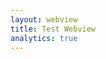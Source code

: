 ```yaml
---
layout: webview
title: Test Webview
analytics: true
---
```


<script type="text/javascript">
  var accountKey, sustainTime
  SomApi.account = accountKey
  SomApi.domainName = "{{ site.domain }}"
  SomApi.config.sustainTime = sustainTime
  SomApi.config.testServerEnabled = true
  SomApi.config.userInfoEnabled = false
  SomApi.config.latencyTestEnabled = true

  SomApi.config.progress = {
    enabled: true,
    verbose: true
  }

  SomApi.onTestCompleted = onTestCompleted;
  SomApi.onError = onError;
  SomApi.onProgress = onProgress

  progressInterval = 300
  timeLatestDownloadProgressSent = 0
  unsentDownloadProgressValues = []
  timeLatestUploadProgressSent = 0
  unsentUploadProgressValues = []

  webkit.messageHandlers.pageLoadedHandler.postMessage("Test page loaded.")

  function start() {
    _gs("event", "Start Test")
    SomApi.startTest()
    webkit.messageHandlers.testStartHandler.postMessage("Speed test in progress. Please wait...")
  }

  function onProgress(progress) {
    now = new Date().getTime()

    if (progress.type == "latency") {
      webkit.messageHandlers.onProgressHandler.postMessage(progress)
    } else if (progress.type == "download") {
      delta = now - timeLatestDownloadProgressSent
      unsentDownloadProgressValues.push(progress.currentSpeed)

      if (delta > progressInterval) {
        progress.currentSpeed = Array.max(unsentDownloadProgressValues)
        timeLatestDownloadProgressSent = now
        unsentDownloadProgressValues = []
        webkit.messageHandlers.onProgressHandler.postMessage(progress)
      }
    } else {
      delta = now - timeLatestUploadProgressSent
      unsentUploadProgressValues.push(progress.currentSpeed)

      if (delta > progressInterval) {
        progress.currentSpeed = Array.max(unsentUploadProgressValues)
        timeLatestUploadProgressSent = now
        unsentUploadProgressValues = []
        webkit.messageHandlers.onProgressHandler.postMessage(progress)
      }
    }
  }

  function onTestCompleted(testResult) {
    webkit.messageHandlers.onCompletionHandler.postMessage(testResult)
  }

  function onError(error) {
    webkit.messageHandlers.onErrorHandler.postMessage(error)
  }

  Array.max = function(array) {
    return Math.max.apply(Math, array)
  }
</script>
